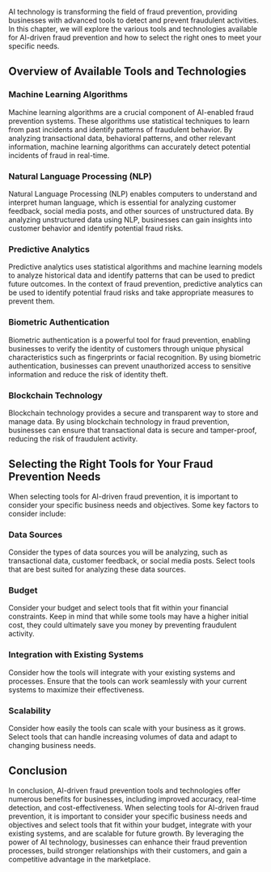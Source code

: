
AI technology is transforming the field of fraud prevention, providing businesses with advanced tools to detect and prevent fraudulent activities. In this chapter, we will explore the various tools and technologies available for AI-driven fraud prevention and how to select the right ones to meet your specific needs.

Overview of Available Tools and Technologies
--------------------------------------------

### Machine Learning Algorithms

Machine learning algorithms are a crucial component of AI-enabled fraud prevention systems. These algorithms use statistical techniques to learn from past incidents and identify patterns of fraudulent behavior. By analyzing transactional data, behavioral patterns, and other relevant information, machine learning algorithms can accurately detect potential incidents of fraud in real-time.

### Natural Language Processing (NLP)

Natural Language Processing (NLP) enables computers to understand and interpret human language, which is essential for analyzing customer feedback, social media posts, and other sources of unstructured data. By analyzing unstructured data using NLP, businesses can gain insights into customer behavior and identify potential fraud risks.

### Predictive Analytics

Predictive analytics uses statistical algorithms and machine learning models to analyze historical data and identify patterns that can be used to predict future outcomes. In the context of fraud prevention, predictive analytics can be used to identify potential fraud risks and take appropriate measures to prevent them.

### Biometric Authentication

Biometric authentication is a powerful tool for fraud prevention, enabling businesses to verify the identity of customers through unique physical characteristics such as fingerprints or facial recognition. By using biometric authentication, businesses can prevent unauthorized access to sensitive information and reduce the risk of identity theft.

### Blockchain Technology

Blockchain technology provides a secure and transparent way to store and manage data. By using blockchain technology in fraud prevention, businesses can ensure that transactional data is secure and tamper-proof, reducing the risk of fraudulent activity.

Selecting the Right Tools for Your Fraud Prevention Needs
---------------------------------------------------------

When selecting tools for AI-driven fraud prevention, it is important to consider your specific business needs and objectives. Some key factors to consider include:

### Data Sources

Consider the types of data sources you will be analyzing, such as transactional data, customer feedback, or social media posts. Select tools that are best suited for analyzing these data sources.

### Budget

Consider your budget and select tools that fit within your financial constraints. Keep in mind that while some tools may have a higher initial cost, they could ultimately save you money by preventing fraudulent activity.

### Integration with Existing Systems

Consider how the tools will integrate with your existing systems and processes. Ensure that the tools can work seamlessly with your current systems to maximize their effectiveness.

### Scalability

Consider how easily the tools can scale with your business as it grows. Select tools that can handle increasing volumes of data and adapt to changing business needs.

Conclusion
----------

In conclusion, AI-driven fraud prevention tools and technologies offer numerous benefits for businesses, including improved accuracy, real-time detection, and cost-effectiveness. When selecting tools for AI-driven fraud prevention, it is important to consider your specific business needs and objectives and select tools that fit within your budget, integrate with your existing systems, and are scalable for future growth. By leveraging the power of AI technology, businesses can enhance their fraud prevention processes, build stronger relationships with their customers, and gain a competitive advantage in the marketplace.
